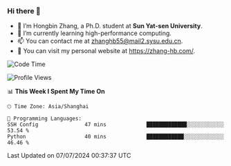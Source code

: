### Hi there 👋

- 🔭 I’m Hongbin Zhang, a Ph.D. student at **Sun Yat-sen University**.
- 🌱 I’m currently learning high-performance computing.
- 📫 You can contact me at zhanghb55@mail2.sysu.edu.cn.
- 👀 You can visit my personal website at https://zhang-hb.com/.

<!--START_SECTION:waka-->
![Code Time](http://img.shields.io/badge/Code%20Time-329%20hrs%202%20mins-blue)

![Profile Views](http://img.shields.io/badge/Profile%20Views-1-blue)

📊 **This Week I Spent My Time On** 

```text
🕑︎ Time Zone: Asia/Shanghai

💬 Programming Languages: 
SSH Config               47 mins             █████████████░░░░░░░░░░░░   53.54 % 
Python                   40 mins             ████████████░░░░░░░░░░░░░   46.46 % 
```


 Last Updated on 07/07/2024 00:37:37 UTC
<!--END_SECTION:waka-->
